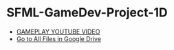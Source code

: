 # SFML-GameDev-Project-1D
- [GAMEPLAY YOUTUBE VIDEO](https://www.youtube.com/watch?v=seoTNw60ces&ab_channel=SIRAWITSUKWATTANAVIT)
- [Go to All Files in Google Drive](https://drive.google.com/drive/u/0/folders/1VI0WTuK9I0vMsJHRxGF5C6Isp0Lhe0zP)


